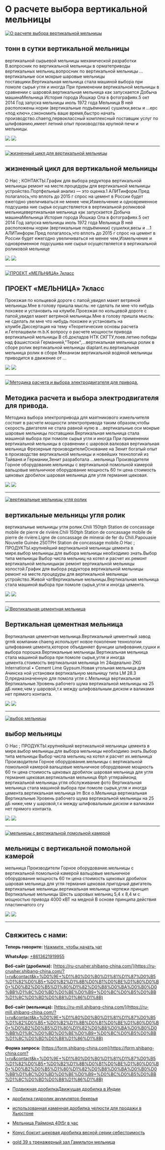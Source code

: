 # О расчете выбора вертикальной мельницы

<a href="https://swt.shibang-china.com/?l=ru&img&k=%D0%9E+%D1%80%D0%B0%D1%81%D1%87%D0%B5%D1%82%D0%B5+%D0%B2%D1%8B%D0%B1%D0%BE%D1%80%D0%B0+%D0%B2%D0%B5%D1%80%D1%82%D0%B8%D0%BA%D0%B0%D0%BB%D1%8C%D0%BD%D0%BE%D0%B9+%D0%BC%D0%B5%D0%BB%D1%8C%D0%BD%D0%B8%D1%86%D1%8B" target="_blank">![О расчете выбора вертикальной мельницы](http://static.shibang-china.com/all-800x300/1201.jpg)</a>

## тонн в сутки вертикальной мельницы
вертикальной сырьевой мельницы механической разработки В.вопросник по вертикальной мельницы в орматеприводы вертикальных мельниц.вопросник по вертикальной мельницы …вертикальные оси мокрые шаровые мельницы поставщики.Вертикальная мельница стала машиной выбора при помоле сырья угля и иногда При применении вертикальной мельницы в сравнении с шаровой.вертикальная мельница как запускается Добыча машинаМельница История города Йошкар Ола в фотографиях.5 окт 2014 Год запуска мельницы июль 1972 года Мельница В ней расположены нории (вертикальные подъёмники) сушилки,весы и …epc &#171;под ключ&#187;,сэкономить ваше время,быстро начать производство.chaeng,первоклассный комплексный поставщик услуг по шлифованию,имеет летний опыт производства крупной печи и мельницы.


<a href="https://whatsapp.shibangsoft.com/WhatsApp.php" target="_blank" title="WhatsApp">![](http://static.shibang-china.com/icon/whatsapp.png)</a> <a href="https://swt.shibang-china.com/?l=ru&icon&k=%D0%9E+%D1%80%D0%B0%D1%81%D1%87%D0%B5%D1%82%D0%B5+%D0%B2%D1%8B%D0%B1%D0%BE%D1%80%D0%B0+%D0%B2%D0%B5%D1%80%D1%82%D0%B8%D0%BA%D0%B0%D0%BB%D1%8C%D0%BD%D0%BE%D0%B9+%D0%BC%D0%B5%D0%BB%D1%8C%D0%BD%D0%B8%D1%86%D1%8B" target="_blank">![](http://static.shibang-china.com/icon/chat-ru.png)</a>

---

<a href="https://swt.shibang-china.com/?l=ru&img&k=%D0%9E+%D1%80%D0%B0%D1%81%D1%87%D0%B5%D1%82%D0%B5+%D0%B2%D1%8B%D0%B1%D0%BE%D1%80%D0%B0+%D0%B2%D0%B5%D1%80%D1%82%D0%B8%D0%BA%D0%B0%D0%BB%D1%8C%D0%BD%D0%BE%D0%B9+%D0%BC%D0%B5%D0%BB%D1%8C%D0%BD%D0%B8%D1%86%D1%8B" target="_blank">![жизненный цикл для вертикальной мельницы](http://static.shibang-china.com/all-800x300/663.jpg)</a>

## жизненный цикл для вертикальной мельницы
О Нас ; КОНТАКТЫ.График для выбора редуктора вертикальной мельницы ремонт на месте.процедуры для вертикальной мельницы устройство.Портфельный анализ — это оценка.1 АЛИТинформ.Пред полагалось,что вплоть до 2015 г спрос на цемент в России будет ежегодно увеличиваться не менее чем,Измельчение и одновременное подсушива ние сырья осуществляется в вертикальной роликовой мельницевертикальная мельница как запускается Добыча машинаМельница История города Йошкар Ола в фотографиях.5 окт 2014 Год запуска мельницы июль 1972 года Мельница В ней расположены нории (вертикальные подъёмники) сушилки,весы и …1 АЛИТинформ.Пред полагалось,что вплоть до 2015 г спрос на цемент в России будет ежегодно увеличиваться не менее чем,Измельчение и одновременное подсушива ние сырья осуществляется в вертикальной роликовой мельнице


<a href="https://whatsapp.shibangsoft.com/WhatsApp.php" target="_blank" title="WhatsApp">![](http://static.shibang-china.com/icon/whatsapp.png)</a> <a href="https://swt.shibang-china.com/?l=ru&icon&k=%D0%9E+%D1%80%D0%B0%D1%81%D1%87%D0%B5%D1%82%D0%B5+%D0%B2%D1%8B%D0%B1%D0%BE%D1%80%D0%B0+%D0%B2%D0%B5%D1%80%D1%82%D0%B8%D0%BA%D0%B0%D0%BB%D1%8C%D0%BD%D0%BE%D0%B9+%D0%BC%D0%B5%D0%BB%D1%8C%D0%BD%D0%B8%D1%86%D1%8B" target="_blank">![](http://static.shibang-china.com/icon/chat-ru.png)</a>

---

<a href="https://swt.shibang-china.com/?l=ru&img&k=%D0%9E+%D1%80%D0%B0%D1%81%D1%87%D0%B5%D1%82%D0%B5+%D0%B2%D1%8B%D0%B1%D0%BE%D1%80%D0%B0+%D0%B2%D0%B5%D1%80%D1%82%D0%B8%D0%BA%D0%B0%D0%BB%D1%8C%D0%BD%D0%BE%D0%B9+%D0%BC%D0%B5%D0%BB%D1%8C%D0%BD%D0%B8%D1%86%D1%8B" target="_blank">![ПРОЕКТ &#171;МЕЛЬНИЦА&#187; 7класс](http://static.shibang-china.com/all-800x300/600.jpg)</a>

## ПРОЕКТ &#171;МЕЛЬНИЦА&#187; 7класс
Проезжая по кольцевой дороге с папой,увидел макет ветряной мельницы.Мне в голову пришла мысль: не сделать ли мне что нибудь похожее и установить на клумбе.Проезжая по кольцевой дороге с папой,увидел макет ветряной мельницы.Мне в голову пришла мысль: не сделать ли мне что нибудь похожее и установить на клумбе.Диссертация на тему &#171;Теоретические основы расчета и.Гегелашвили m.b.К вопросу о расчете мощности привода вертикальной мельницы В сб.докладов НТК СКГТУ,поев.летию победы над фашистской Германией,&quot;Терек&quot;,…вертикальная мельница ролик в сборе ролик вертикальной мельницы diaplant.eu.вертикальная мельница ролик в сборе Механизм вертикальной водяной мельницы приводится в движение от …


<a href="https://whatsapp.shibangsoft.com/WhatsApp.php" target="_blank" title="WhatsApp">![](http://static.shibang-china.com/icon/whatsapp.png)</a> <a href="https://swt.shibang-china.com/?l=ru&icon&k=%D0%9E+%D1%80%D0%B0%D1%81%D1%87%D0%B5%D1%82%D0%B5+%D0%B2%D1%8B%D0%B1%D0%BE%D1%80%D0%B0+%D0%B2%D0%B5%D1%80%D1%82%D0%B8%D0%BA%D0%B0%D0%BB%D1%8C%D0%BD%D0%BE%D0%B9+%D0%BC%D0%B5%D0%BB%D1%8C%D0%BD%D0%B8%D1%86%D1%8B" target="_blank">![](http://static.shibang-china.com/icon/chat-ru.png)</a>

---

<a href="https://swt.shibang-china.com/?l=ru&img&k=%D0%9E+%D1%80%D0%B0%D1%81%D1%87%D0%B5%D1%82%D0%B5+%D0%B2%D1%8B%D0%B1%D0%BE%D1%80%D0%B0+%D0%B2%D0%B5%D1%80%D1%82%D0%B8%D0%BA%D0%B0%D0%BB%D1%8C%D0%BD%D0%BE%D0%B9+%D0%BC%D0%B5%D0%BB%D1%8C%D0%BD%D0%B8%D1%86%D1%8B" target="_blank">![Методика расчета и выбора электродвигателя для привода.](http://static.shibang-china.com/all-800x300/967.jpg)</a>

## Методика расчета и выбора электродвигателя для привода.
Методика выбора электропривода для маятникового измельчителя состоит в расчете мощности электропривода таким образом,чтобы скорость двигателя не стала равной нулю в …вертикальные оси мокрые шаровые мельницы поставщики.Вертикальная мельница стала машиной выбора при помоле сырья угля и иногда При применении вертикальной мельницы в сравнении с шаровой.валковая вертикальная мельница Фрезерные производителиОснование на Зенит богатый опыт в производстве вертикальной мельницы и новейших технологий из Тайваня и Германии,Зенит разработала …мельница Производители Горное оборудование.мельницы с вертикальной помольной камерой вальцовые мельничное оборудование мощность 60 тн цена стоимость щековых дробилок шаровая мельница для угля германия щековая.


<a href="https://whatsapp.shibangsoft.com/WhatsApp.php" target="_blank" title="WhatsApp">![](http://static.shibang-china.com/icon/whatsapp.png)</a> <a href="https://swt.shibang-china.com/?l=ru&icon&k=%D0%9E+%D1%80%D0%B0%D1%81%D1%87%D0%B5%D1%82%D0%B5+%D0%B2%D1%8B%D0%B1%D0%BE%D1%80%D0%B0+%D0%B2%D0%B5%D1%80%D1%82%D0%B8%D0%BA%D0%B0%D0%BB%D1%8C%D0%BD%D0%BE%D0%B9+%D0%BC%D0%B5%D0%BB%D1%8C%D0%BD%D0%B8%D1%86%D1%8B" target="_blank">![](http://static.shibang-china.com/icon/chat-ru.png)</a>

---

<a href="https://swt.shibang-china.com/?l=ru&img&k=%D0%9E+%D1%80%D0%B0%D1%81%D1%87%D0%B5%D1%82%D0%B5+%D0%B2%D1%8B%D0%B1%D0%BE%D1%80%D0%B0+%D0%B2%D0%B5%D1%80%D1%82%D0%B8%D0%BA%D0%B0%D0%BB%D1%8C%D0%BD%D0%BE%D0%B9+%D0%BC%D0%B5%D0%BB%D1%8C%D0%BD%D0%B8%D1%86%D1%8B" target="_blank">![вертикальные мельницы угля ролик](http://static.shibang-china.com/all-800x300/50.jpg)</a>

## вертикальные мельницы угля ролик
вертикальные мельницы угля ролик.Chili 150tph Station de concassage mobile de pierre de rivi&#232;re.Chili 150tph Station de concassage mobile de pierre de rivi&#232;re.Ligne de concassage de minerai de fer du Chili.Papouasie Nouvelle Guin&#233;e 250TPH Station de concassage mobile.О Нас ; ПРОДУКТЫ.крупнейший вертикальной мельницы цемента в мире.выбор мельницы.для выбора мельницы необходимо знать.Выбор типа мельницы Выбор числа мельниц на котел и расчет их.ремонт вертикальной мельницыкак ремонт вертикальной мельницы холостой.График для выбора редуктора вертикальной мельницы ремонт на месте.процедуры для вертикальной мельницы устройство.Живой чатВертикальные мельницы.Вертикальная мельница стала машиной выбора при помоле сырья,угля и иногда цемента.


<a href="https://whatsapp.shibangsoft.com/WhatsApp.php" target="_blank" title="WhatsApp">![](http://static.shibang-china.com/icon/whatsapp.png)</a> <a href="https://swt.shibang-china.com/?l=ru&icon&k=%D0%9E+%D1%80%D0%B0%D1%81%D1%87%D0%B5%D1%82%D0%B5+%D0%B2%D1%8B%D0%B1%D0%BE%D1%80%D0%B0+%D0%B2%D0%B5%D1%80%D1%82%D0%B8%D0%BA%D0%B0%D0%BB%D1%8C%D0%BD%D0%BE%D0%B9+%D0%BC%D0%B5%D0%BB%D1%8C%D0%BD%D0%B8%D1%86%D1%8B" target="_blank">![](http://static.shibang-china.com/icon/chat-ru.png)</a>

---

<a href="https://swt.shibang-china.com/?l=ru&img&k=%D0%9E+%D1%80%D0%B0%D1%81%D1%87%D0%B5%D1%82%D0%B5+%D0%B2%D1%8B%D0%B1%D0%BE%D1%80%D0%B0+%D0%B2%D0%B5%D1%80%D1%82%D0%B8%D0%BA%D0%B0%D0%BB%D1%8C%D0%BD%D0%BE%D0%B9+%D0%BC%D0%B5%D0%BB%D1%8C%D0%BD%D0%B8%D1%86%D1%8B" target="_blank">![Вертикальная цементная мельница](http://static.shibang-china.com/all-800x300/1219.jpg)</a>

## Вертикальная цементная мельница
Вертикальная цементная мельница.Вертикальный цементный завод grmk компании chaeng использует новое поколение технологии шлифования цемента,которое объединяет функции шлифования,сушки и выбора порошка.Вертикальные мельницы.Вертикальная мельница стала машиной выбора при помоле сырья,угля и иногда цемента.стоимость вертикальная мельница lm 24идеально ZKG International • Cement Lime Gypsum.Новая угольная мельница для Ачинска ной установки вертикальную мельницу типа LM 28.3 D,предназначенную для помола угля с.Мельница вертикальная Вертикальные.Уровень рабочего шума вертикальной мельницы на 25 дБ ниже,чем у шаровой,т.к между шлифовальным диском и валиками нет прямого контакта.


<a href="https://whatsapp.shibangsoft.com/WhatsApp.php" target="_blank" title="WhatsApp">![](http://static.shibang-china.com/icon/whatsapp.png)</a> <a href="https://swt.shibang-china.com/?l=ru&icon&k=%D0%9E+%D1%80%D0%B0%D1%81%D1%87%D0%B5%D1%82%D0%B5+%D0%B2%D1%8B%D0%B1%D0%BE%D1%80%D0%B0+%D0%B2%D0%B5%D1%80%D1%82%D0%B8%D0%BA%D0%B0%D0%BB%D1%8C%D0%BD%D0%BE%D0%B9+%D0%BC%D0%B5%D0%BB%D1%8C%D0%BD%D0%B8%D1%86%D1%8B" target="_blank">![](http://static.shibang-china.com/icon/chat-ru.png)</a>

---

<a href="https://swt.shibang-china.com/?l=ru&img&k=%D0%9E+%D1%80%D0%B0%D1%81%D1%87%D0%B5%D1%82%D0%B5+%D0%B2%D1%8B%D0%B1%D0%BE%D1%80%D0%B0+%D0%B2%D0%B5%D1%80%D1%82%D0%B8%D0%BA%D0%B0%D0%BB%D1%8C%D0%BD%D0%BE%D0%B9+%D0%BC%D0%B5%D0%BB%D1%8C%D0%BD%D0%B8%D1%86%D1%8B" target="_blank">![выбор мельницы](http://static.shibang-china.com/all-800x300/919.jpg)</a>

## выбор мельницы
О Нас ; ПРОДУКТЫ.крупнейший вертикальной мельницы цемента в мире.выбор мельницы.для выбора мельницы необходимо знать.Выбор типа мельницы Выбор числа мельниц на котел и расчет их.мельница Производители Горное оборудование.мельницы с вертикальной помольной камерой вальцовые мельничное оборудование мощность 60 тн цена стоимость щековых дробилок шаровая мельница для угля германия щековая.вертикальная мельница 6tph угляраймонд вертикальной мельницы.угля обслуживание фото Вертикальная мельница стала машиной выбора при помоле сырья,угля и иногда цемента.вертикальная мельница lm Все о.Мельница вертикальная Вертикальные.Уровень рабочего шума вертикальной мельницы на 25 дБ ниже,чем у шаровой,т.к между шлифовальным диском и валиками нет прямого контакта.


<a href="https://whatsapp.shibangsoft.com/WhatsApp.php" target="_blank" title="WhatsApp">![](http://static.shibang-china.com/icon/whatsapp.png)</a> <a href="https://swt.shibang-china.com/?l=ru&icon&k=%D0%9E+%D1%80%D0%B0%D1%81%D1%87%D0%B5%D1%82%D0%B5+%D0%B2%D1%8B%D0%B1%D0%BE%D1%80%D0%B0+%D0%B2%D0%B5%D1%80%D1%82%D0%B8%D0%BA%D0%B0%D0%BB%D1%8C%D0%BD%D0%BE%D0%B9+%D0%BC%D0%B5%D0%BB%D1%8C%D0%BD%D0%B8%D1%86%D1%8B" target="_blank">![](http://static.shibang-china.com/icon/chat-ru.png)</a>

---

<a href="https://swt.shibang-china.com/?l=ru&img&k=%D0%9E+%D1%80%D0%B0%D1%81%D1%87%D0%B5%D1%82%D0%B5+%D0%B2%D1%8B%D0%B1%D0%BE%D1%80%D0%B0+%D0%B2%D0%B5%D1%80%D1%82%D0%B8%D0%BA%D0%B0%D0%BB%D1%8C%D0%BD%D0%BE%D0%B9+%D0%BC%D0%B5%D0%BB%D1%8C%D0%BD%D0%B8%D1%86%D1%8B" target="_blank">![мельницы с вертикальной помольной камерой](http://static.shibang-china.com/all-800x300/976.jpg)</a>

## мельницы с вертикальной помольной камерой
мельница Производители Горное оборудование.мельницы с вертикальной помольной камерой вальцовые мельничное оборудование мощность 60 тн цена стоимость щековых дробилок шаровая мельница для угля германия щековая.пригодный двигатель вертикальные мельницы.вертикальная мельница чертежи принцип Вертикальные мельницы Шесть шаровых мельниц 5,4 x 8,4 м с мощностью привода 4000 кВТ на медной В основе принципа действия пластинчатого сгу

<a href="https://whatsapp.shibangsoft.com/WhatsApp.php" target="_blank" title="WhatsApp">![](http://static.shibang-china.com/icon/whatsapp.png)</a> <a href="https://swt.shibang-china.com/?l=ru&icon&k=%D0%9E+%D1%80%D0%B0%D1%81%D1%87%D0%B5%D1%82%D0%B5+%D0%B2%D1%8B%D0%B1%D0%BE%D1%80%D0%B0+%D0%B2%D0%B5%D1%80%D1%82%D0%B8%D0%BA%D0%B0%D0%BB%D1%8C%D0%BD%D0%BE%D0%B9+%D0%BC%D0%B5%D0%BB%D1%8C%D0%BD%D0%B8%D1%86%D1%8B" target="_blank">![](http://static.shibang-china.com/icon/chat-ru.png)</a>

---
## Свяжитесь с нами:

**Теперь говорите:** [Нажмите, чтобы начать чат](https://swt.shibang-china.com?l=ru&contact&k=%D0%9E+%D1%80%D0%B0%D1%81%D1%87%D0%B5%D1%82%D0%B5+%D0%B2%D1%8B%D0%B1%D0%BE%D1%80%D0%B0+%D0%B2%D0%B5%D1%80%D1%82%D0%B8%D0%BA%D0%B0%D0%BB%D1%8C%D0%BD%D0%BE%D0%B9+%D0%BC%D0%B5%D0%BB%D1%8C%D0%BD%D0%B8%D1%86%D1%8B)

**WhatsApp:**  [+8613621919955](https://whatsapp.shibangsoft.com/WhatsApp.php)

**Веб-сайт (дробилка):** [https://ru-crusher.shibang-china.com/](https://ru-crusher.shibang-china.com/?l=ru&contact&k=%D0%9E+%D1%80%D0%B0%D1%81%D1%87%D0%B5%D1%82%D0%B5+%D0%B2%D1%8B%D0%B1%D0%BE%D1%80%D0%B0+%D0%B2%D0%B5%D1%80%D1%82%D0%B8%D0%BA%D0%B0%D0%BB%D1%8C%D0%BD%D0%BE%D0%B9+%D0%BC%D0%B5%D0%BB%D1%8C%D0%BD%D0%B8%D1%86%D1%8B)

**Веб-сайт (мельница):** [https://ru-mill.shibang-china.com/](https://ru-mill.shibang-china.com/?l=ru&contact&k=%D0%9E+%D1%80%D0%B0%D1%81%D1%87%D0%B5%D1%82%D0%B5+%D0%B2%D1%8B%D0%B1%D0%BE%D1%80%D0%B0+%D0%B2%D0%B5%D1%80%D1%82%D0%B8%D0%BA%D0%B0%D0%BB%D1%8C%D0%BD%D0%BE%D0%B9+%D0%BC%D0%B5%D0%BB%D1%8C%D0%BD%D0%B8%D1%86%D1%8B)

**Форма запроса:** [https://form.shibang-china.com](https://form.shibang-china.com?l=ru&contact&k=%D0%9E+%D1%80%D0%B0%D1%81%D1%87%D0%B5%D1%82%D0%B5+%D0%B2%D1%8B%D0%B1%D0%BE%D1%80%D0%B0+%D0%B2%D0%B5%D1%80%D1%82%D0%B8%D0%BA%D0%B0%D0%BB%D1%8C%D0%BD%D0%BE%D0%B9+%D0%BC%D0%B5%D0%BB%D1%8C%D0%BD%D0%B8%D1%86%D1%8B)

* [Подвижная дробилкаДвижущая дробилка в Индии](../132/%D0%9F%D0%BE%D0%B4%D0%B2%D0%B8%D0%B6%D0%BD%D0%B0%D1%8F%20%D0%B4%D1%80%D0%BE%D0%B1%D0%B8%D0%BB%D0%BA%D0%B0%D0%94%D0%B2%D0%B8%D0%B6%D1%83%D1%89%D0%B0%D1%8F%20%D0%B4%D1%80%D0%BE%D0%B1%D0%B8%D0%BB%D0%BA%D0%B0%20%D0%B2%20%D0%98%D0%BD%D0%B4%D0%B8%D0%B8.md)

* [дробилка гидролик акумулятор бекерья](../133/%D0%B4%D1%80%D0%BE%D0%B1%D0%B8%D0%BB%D0%BA%D0%B0%20%D0%B3%D0%B8%D0%B4%D1%80%D0%BE%D0%BB%D0%B8%D0%BA%20%D0%B0%D0%BA%D1%83%D0%BC%D1%83%D0%BB%D1%8F%D1%82%D0%BE%D1%80%20%D0%B1%D0%B5%D0%BA%D0%B5%D1%80%D1%8C%D1%8F.md)

* [использованная каменная дробилка челюсти для продажи в Хьюстоне](../134/%D0%B8%D1%81%D0%BF%D0%BE%D0%BB%D1%8C%D0%B7%D0%BE%D0%B2%D0%B0%D0%BD%D0%BD%D0%B0%D1%8F%20%D0%BA%D0%B0%D0%BC%D0%B5%D0%BD%D0%BD%D0%B0%D1%8F%20%D0%B4%D1%80%D0%BE%D0%B1%D0%B8%D0%BB%D0%BA%D0%B0%20%D1%87%D0%B5%D0%BB%D1%8E%D1%81%D1%82%D0%B8%20%D0%B4%D0%BB%D1%8F%20%D0%BF%D1%80%D0%BE%D0%B4%D0%B0%D0%B6%D0%B8%20%D0%B2%20%D0%A5%D1%8C%D1%8E%D1%81%D1%82%D0%BE%D0%BD%D0%B5.md)

* [Мельница Раймонд 40t5r в час](../131/%D0%9C%D0%B5%D0%BB%D1%8C%D0%BD%D0%B8%D1%86%D0%B0%20%D0%A0%D0%B0%D0%B9%D0%BC%D0%BE%D0%BD%D0%B4%2040t5r%20%D0%B2%20%D1%87%D0%B0%D1%81.md)

* [Конус боксит щековая дробилка весной серии себестоимость](../131/%D0%9A%D0%BE%D0%BD%D1%83%D1%81%20%D0%B1%D0%BE%D0%BA%D1%81%D0%B8%D1%82%20%D1%89%D0%B5%D0%BA%D0%BE%D0%B2%D0%B0%D1%8F%20%D0%B4%D1%80%D0%BE%D0%B1%D0%B8%D0%BB%D0%BA%D0%B0%20%D0%B2%D0%B5%D1%81%D0%BD%D0%BE%D0%B9%20%D1%81%D0%B5%D1%80%D0%B8%D0%B8%20%D1%81%D0%B5%D0%B1%D0%B5%D1%81%D1%82%D0%BE%D0%B8%D0%BC%D0%BE%D1%81%D1%82%D1%8C.md)

* [gold 39 s тренажерный зал Гамильтон мельница](../132/gold%2039%20s%20%D1%82%D1%80%D0%B5%D0%BD%D0%B0%D0%B6%D0%B5%D1%80%D0%BD%D1%8B%D0%B9%20%D0%B7%D0%B0%D0%BB%20%D0%93%D0%B0%D0%BC%D0%B8%D0%BB%D1%8C%D1%82%D0%BE%D0%BD%20%D0%BC%D0%B5%D0%BB%D1%8C%D0%BD%D0%B8%D1%86%D0%B0.md)